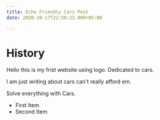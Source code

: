 ```yaml
---
title: Echo Friendly Cars Post
date: 2020-10-17T22:50:22.000+05:00

---
```

# History

Hello this is my frist website using logo. Dedicated to cars.

 I am just writing about cars can't really afford em. 

Solve everything with Cars.

* First Item
* Second Item